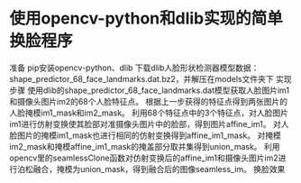 # 使用opencv-python和dlib实现的简单换脸程序

准备
pip安装opencv-python、dlib
下载dlib人脸形状检测器模型数据：shape_predictor_68_face_landmarks.dat.bz2，并解压在models文件夹下
实现步骤
使用dlib的shape_predictor_68_face_landmarks.dat模型获取人脸图片im1和摄像头图片im2的68个人脸特征点。
根据上一步获得的特征点得到两张图片的人脸掩模im1_mask和im2_mask。
利用68个特征点中的3个特征点，对人脸图片im1进行仿射变换使其脸部对准摄像头图片中的脸部，得到图片affine_im1。
对人脸图片的掩模im1_mask也进行相同的仿射变换得到affine_im1_mask。
对掩模im2_mask和掩模affine_im1_mask的掩盖部分取并集得到union_mask。
利用opencv里的seamlessClone函数对仿射变换后的affine_im1和摄像头图片im2进行泊松融合，掩模为union_mask，得到融合后的图像seamless_im。
换脸效果
